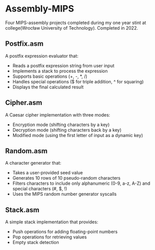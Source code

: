 # Assembly-MIPS

Four MIPS-assembly projects completed during my one year stint at college(Wrocław University of Technology). Completed in 2022.

## Postfix.asm
A postfix expression evaluator that:
- Reads a postfix expression string from user input
- Implements a stack to process the expression
- Supports basic operations (+, -, *, /)
- Handles special operations ($ for triple addition, ^ for squaring)
- Displays the final calculated result

## Cipher.asm
A Caesar cipher implementation with three modes:
- Encryption mode (shifting characters by a key)
- Decryption mode (shifting characters back by a key)
- Modified mode (using the first letter of input as a dynamic key)

## Random.asm
A character generator that:
- Takes a user-provided seed value
- Generates 10 rows of 10 pseudo-random characters
- Filters characters to include only alphanumeric (0-9, a-z, A-Z) and special characters (#, $, !)
- Uses the MIPS random number generator syscalls

## Stack.asm
A simple stack implementation that provides:
- Push operations for adding floating-point numbers
- Pop operations for retrieving values 
- Empty stack detection
